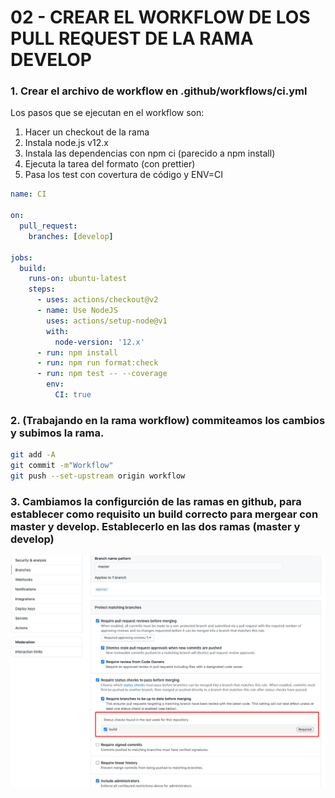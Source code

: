 # 02 - CREAR EL WORKFLOW DE LOS PULL REQUEST DE LA RAMA DEVELOP

### 1. Crear el archivo de workflow en .github/workflows/ci.yml

Los pasos que se ejecutan en el workflow son:

1. Hacer un checkout de la rama
2. Instala node.js v12.x
3. Instala las dependencias con npm ci (parecido a npm install)
4. Ejecuta la tarea del formato (con prettier)
5. Pasa los test con covertura de código y ENV=CI

```yml
name: CI

on:
  pull_request:
    branches: [develop]

jobs:
  build:
    runs-on: ubuntu-latest
    steps:
      - uses: actions/checkout@v2
      - name: Use NodeJS
        uses: actions/setup-node@v1
        with:
          node-version: '12.x'
      - run: npm install
      - run: npm run format:check
      - run: npm test -- --coverage
        env:
          CI: true
```

### 2. (Trabajando en la rama workflow) commiteamos los cambios y subimos la rama.

```bash
git add -A
git commit -m"Workflow"
git push --set-upstream origin workflow
```

### 3. Cambiamos la configurción de las ramas en github, para establecer como requisito un build correcto para mergear con master y develop. Establecerlo en las dos ramas (master y develop)

![image info](./update-github-settings.png)
